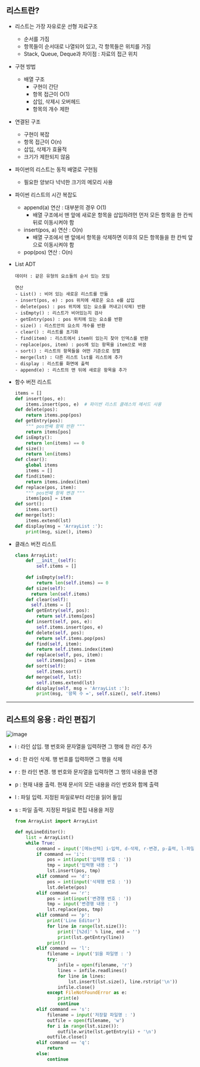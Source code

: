 ## 리스트란?

- 리스트는 가장 자유로운 선형 자료구조
  - 순서를 가짐
  - 항목들이 순서대로 나열되어 있고, 각 항목들은 위치를 가짐
  - Stack, Queue, Deque과 차이점 : 자료의 접근 위치
- 구현 방법
  - 배열 구조
    - 구현이 간단
    - 항목 접근이 O(1)
    - 삽입, 삭제시 오버헤드
    - 항목의 개수 제한
- 연결된 구조
  - 구현이 복잡
  - 항목 접근이 O(n)
  - 삽입, 삭제가 효율적
  - 크기가 제한되지 않음

- 파이썬의 리스트는 동적 배열로 구현됨
  - 필요한 양보다 넉넉한 크기의 메모리 사용

- 파이썬 리스트의 시간 복잡도
  - append(a) 연산 : 대부분의 경우 O(1)
    - 배열 구조에서 맨 앞에 새로운 항목을 삽입하려먼 먼저 모든 항목을 한 칸씩 뒤로 이동시켜야 함
  - insert(pos, a) 연산 : O(n)
    - 배열 구조에서 맨 앞에서 항목을 삭제하면 이후의 모든 항목들을 한 칸씩 앞으로 이동시켜야 함
  - pop(pos) 연산 : O(n)

- List ADT

  ```
  데이터 : 같은 유형의 요소들의 순서 있는 모임
  
  연산
  - List() : 비어 있는 새로운 리스트를 만듦
  - insert(pos, e) : pos 위치에 새로운 요소 e를 삽입
  - delete(pos) : pos 위치에 있는 요소를 꺼내고(삭제) 반환
  - isEmpty() : 리스트가 비어있는지 검사
  - getEntry(pos) : pos 위치에 있는 요소를 반환
  - size() : 리스트안의 요소의 개수를 반환
  - clear() : 리스트를 초기화
  - find(item) : 리스트에서 item이 있는지 찾아 인덱스를 반환
  - replace(pos, item) : pos에 있는 항목을 item으로 바꿈
  - sort() : 리스트의 항목들을 어떤 기준으로 정렬
  - merge(lst) : 다른 리스트 lst를 리스트에 추가
  - display : 리스트를 화면에 출력
  - append(e) : 리스트의 맨 뒤에 새로운 항목을 추가
  ```

- 함수 버전 리스트

  ```python
  items = []
  def insert(pos, e):
      items.insert(pos, e)	# 파이썬 리스트 클래스의 메서드 사용
  def delete(pos):
      return items.pop(pos)
  def getEntry(pos):
      """ pos번째 항목 반환 """
      return items[pos]
  def isEmpty():
      return len(items) == 0
  def size():
      return len(items)
  def clear():
      global items
      items = []
  def find(item):
      return items.index(item)
  def replace(pos, item):
      """ pos번째 항목 변경 """
      items[pos] = item
  def sort():
      items.sort()
  def merge(lst):
      items.extend(lst)
  def display(msg = 'ArrayList :'):
      print(msg, size(), items)
  ```

- 클래스 버전 리스트

  ```python
  class ArrayList:
      def __init__(self):
          self.items = []
      
      def isEmpty(self):
          return len(self.items) == 0
      def size(self):
      	return len(self.items)
      def clear(self):
      	self.items = []
      def getEntry(self, pos):
          return self.items[pos]
      def insert(self, pos, e):
          self.items.insert(pos, e)
      def delete(self, pos):
          return self.items.pop(pos)
      def find(self, item):
          return self.items.index(item)
      def replace(self, pos, item):
          self.items[pos] = item
      def sort(self):
          self.items.sort()
      def merge(self, lst):
          self.items.extend(lst)
      def display(self, msg = 'ArrayList :'):
          print(msg, '항목 수 =', self.size(), self.items)
  ```

---

## 리스트의 응용 : 라인 편집기

![image](https://user-images.githubusercontent.com/87686562/148979537-78d059ce-5ac9-4894-a0e4-af662c352d7f.png)

- i : 라인 삽입. 행 번호와 문자열을 입력하면 그 행에 한 라인 추가

- d : 한 라인 삭제. 행 번호를 입력하면 그 행을 삭제

- r : 한 라인 변경. 행 번호와 문자열을 입력하면 그 행의 내용을 변경

- p : 현재 내용 출력. 현재 문서의 모든 내용을 라인 번호와 함께 출력

- l : 파일 입력. 지정된 파일로부터 라인을 읽어 들임

- s : 파일 출력. 지정된 파일로 편집 내용을 저장

  ```python
  from ArrayList import ArrayList
  
  def myLineEditor():
      list = ArrayList()
      while True:
          command = input('[메뉴선택] i-입력, d-삭제, r-변경, p-출력, l-파일읽기, s-저장, q-종료 : ')
          if command == 'i':
              pos = int(input('입력행 번호 : '))
              tmp = input('입력행 내용 : ')
              lst.insert(pos, tmp)
          elif command == 'd':
              pos = int(input('삭제행 번호 : '))
              lst.delete(pos)
          elif command == 'r':
              pos = int(input('변경행 번호 : '))
              tmp = input('변경행 내용 : ')
              lst.replace(pos, tmp)
          elif command == 'p':
              print('Line Editor')
              for line in range(lst.size()):
                  print('[%2d]' % line, end = '')
                  print(lst.getEntry(line))
              print()
          elif command == 'l':
              filename = input('읽을 파일명 : ')
              try:
                  infile = open(filename, 'r')
                  lines = infile.readlines()
                  for line in lines:
                      lst.insert(lst.size(), line.rstrip('\n'))
                  infile.close()
              except FileNotFoundError as e:
                  print(e)
                  continue
          elif command == 's':
              filename = input('저장할 파일명 : ')
              outfile = open(filename, 'w')
              for i in range(lst.size()):
                  outfile.write(lst.getEntry(i) + '\n')
              outfile.close()
          elif command == 'q':
              return
          else:
              continue
  ```


